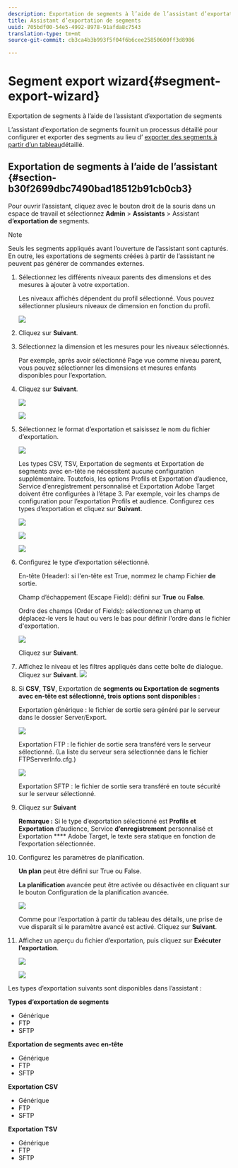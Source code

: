 ```yaml
---
description: Exportation de segments à l’aide de l’assistant d’exportation de segments
title: Assistant d’exportation de segments
uuid: 705bdf00-54e5-4992-8978-91afda8c7543
translation-type: tm+mt
source-git-commit: cb3ca4b3b993f5f04f6b6cee25850600ff3d8986

---
```



# Segment export wizard{#segment-export-wizard}

Exportation de segments à l’aide de l’assistant d’exportation de segments

L’assistant d’exportation de segments fournit un processus détaillé pour configurer et exporter des segments au lieu d’ [exporter des segments à partir d’un tableau](https://docs.adobe.com/content/help/en/data-workbench/using/client/export-data/c-sgmt-expt.html)détaillé.

## Exportation de segments à l’aide de l’assistant {#section-b30f2699dbc7490bad18512b91cb0cb3}

Pour ouvrir l’assistant, cliquez avec le bouton droit de la souris dans un espace de travail et sélectionnez **Admin** > **Assistants** > Assistant **d’exportation de** segments.

>[!NOTE]
>
>Seuls les segments appliqués avant l’ouverture de l’assistant sont capturés. En outre, les exportations de segments créées à partir de l’assistant ne peuvent pas générer de commandes externes.

1. Sélectionnez les différents niveaux parents des dimensions et des mesures à ajouter à votre exportation.

   Les niveaux affichés dépendent du profil sélectionné. Vous pouvez sélectionner plusieurs niveaux de dimension en fonction du profil.

   ![](assets/seg_wizard_1.png)

1. Cliquez sur **Suivant**.
1. Sélectionnez la dimension et les mesures pour les niveaux sélectionnés.

   Par exemple, après avoir sélectionné Page vue comme niveau parent, vous pouvez sélectionner les dimensions et mesures enfants disponibles pour l’exportation.

1. Cliquez sur **Suivant**.

   ![](assets/seg_wizard_2.png)

   ![](assets/seg_wizard_2_1.png)

1. Sélectionnez le format d’exportation et saisissez le nom du fichier d’exportation.

   ![](assets/seg_wizard_3.png)

   Les types CSV, TSV, Exportation de segments et Exportation de segments avec en-tête ne nécessitent aucune configuration supplémentaire. Toutefois, les options Profils et Exportation d’audience, Service d’enregistrement personnalisé et Exportation Adobe Target doivent être configurées à l’étape 3. Par exemple, voir les champs de configuration pour l’exportation Profils et audience. Configurez ces types d’exportation et cliquez sur **Suivant**.

   ![](assets/seg_wizard_3_1.png)

   ![](assets/seg_wizard_3_2.png)

   ![](assets/seg_wizard_3_3.png)

1. Configurez le type d’exportation sélectionné.

   En-tête (Header): si l&#39;en-tête est True, nommez le champ Fichier **de** sortie.

   Champ d’échappement (Escape Field): défini sur **True** ou **False**.

   Ordre des champs (Order of Fields): sélectionnez un champ et déplacez-le vers le haut ou vers le bas pour définir l&#39;ordre dans le fichier d&#39;exportation.

   ![](assets/seg_wizard_4.png)

   Cliquez sur **Suivant**.

1. Affichez le niveau et les filtres appliqués dans cette boîte de dialogue. Cliquez sur **Suivant**. ![](assets/seg_wizard_5.png)

1. Si **CSV**, **TSV**, Exportation de **segments ou Exportation de** **segments avec en-tête est sélectionné, trois options sont disponibles :**

   Exportation générique : le fichier de sortie sera généré par le serveur dans le dossier Server/Export.

   ![](assets/seg_wizard_6.png)

   Exportation FTP : le fichier de sortie sera transféré vers le serveur sélectionné. (La liste du serveur sera sélectionnée dans le fichier FTPServerInfo.cfg.)

   ![](assets/seg_wizard_6_1.png)

   Exportation SFTP : le fichier de sortie sera transféré en toute sécurité sur le serveur sélectionné.

1. Cliquez sur **Suivant**

   **Remarque :** Si le type d’exportation sélectionné est **Profils et Exportation** d’audience, Service **d’enregistrement** personnalisé et Exportation **** Adobe Target, le texte sera statique en fonction de l’exportation sélectionnée.

1. Configurez les paramètres de planification.

   **Un plan** peut être défini sur True ou False.

   **La planification** avancée peut être activée ou désactivée en cliquant sur le bouton Configuration de la planification avancée.

   ![](assets/seg_wizard_7.png)

   Comme pour l’exportation à partir du tableau des détails, une prise de vue disparaît si le paramètre avancé est activé. Cliquez sur **Suivant**.

1. Affichez un aperçu du fichier d’exportation, puis cliquez sur **Exécuter l’exportation**.

   ![](assets/seg_wizard_8.png)

   ![](assets/seg_wizard_8_1.png)

Les types d’exportation suivants sont disponibles dans l’assistant :

**Types d’exportation de segments**

* Générique
* FTP
* SFTP

**Exportation de segments avec en-tête**

* Générique
* FTP
* SFTP

**Exportation CSV**

* Générique
* FTP
* SFTP

**Exportation TSV**

* Générique
* FTP
* SFTP

